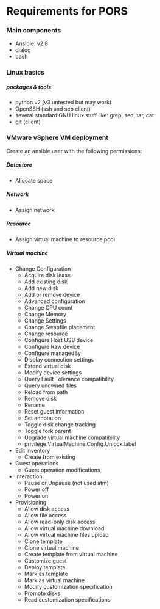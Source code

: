 # Requirements for PORS

### Main components

* Ansible: v2.8
* dialog
* bash

### Linux basics

##### packages & tools

* python v2 (v3 untested but may work)
* OpenSSH (ssh and scp client)
* several standard GNU linux stuff like: grep, sed, tar, cat
* git (client)


### VMware vSphere VM deployment 

Create an ansible user with the following permissions:

##### Datastore

 * Allocate space
    
##### Network

 * Assign network

##### Resource

 * Assign virtual machine to resource pool
    
##### Virtual machine

 * Change Configuration
    * Acquire disk lease
    * Add existing disk
    * Add new disk
    * Add or remove device
    * Advanced configuration
    * Change CPU count
    * Change Memory
    * Change Settings
    * Change Swapfile placement
    * Change resource
    * Configure Host USB device
    * Configure Raw device
    * Configure managedBy
    * Display connection settings
    * Extend virtual disk
    * Modify device settings
    * Query Fault Tolerance compatibility
    * Query unowned files
    * Reload from path
    * Remove disk
    * Rename
    * Reset guest information
    * Set annotation
    * Toggle disk change tracking
    * Toggle fork parent
    * Upgrade virtual machine compatibility
    * privilege.VirtualMachine.Config.Unlock.label
 * Edit Inventory
    * Create from existing
 * Guest operations
    * Guest operation modifications
 * Interaction
    * Pause or Unpause (not used atm)
    * Power off
    * Power on
 * Provisioning
    * Allow disk access
    * Allow file access
    * Allow read-only disk access
    * Allow virtual machine download
    * Allow virtual machine files upload
    * Clone template
    * Clone virtual machine
    * Create template from virtual machine
    * Customize guest
    * Deploy template
    * Mark as template
    * Mark as virtual machine
    * Modify customization specification
    * Promote disks
    * Read customization specifications

